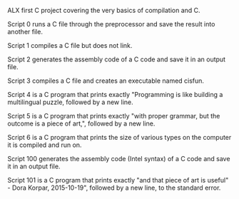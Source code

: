 ALX first C project covering the very basics of compilation and C.


Script 0 runs a C file through the preprocessor and save the result into another file.

Script 1 compiles a C file but does not link.

Script 2 generates the assembly code of a C code and save it in an output file.

Script 3 compiles a C file and creates an executable named cisfun.

Script 4 is a C program that prints exactly "Programming is like building a multilingual puzzle, followed by a new line.

Script 5 is a C program that prints exactly "with proper grammar, but the outcome is a piece of art,", followed by a new line.

Script 6 is a C program that prints the size of various types on the computer it is compiled and run on.

Script 100 generates the assembly code (Intel syntax) of a C code and save it in an output file.

Script 101 is a C program that prints exactly "and that piece of art is useful" - Dora Korpar, 2015-10-19", followed by a new line, to the standard error.

